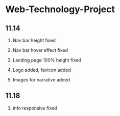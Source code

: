 # Web-Technology-Project

## 11.14

1. Nav bar height fixed 
2. Nav bar hover effect fixed

3. Landing page 100% height fixed

4. Logo added, favicon added

5. Images for narrative added

## 11.18
1. info responsive fixed
